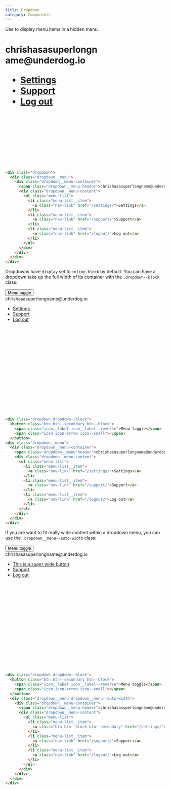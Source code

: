 ```yaml
---
title: Dropdown
category: Components
---
```


Use to display menu items in a hidden menu.

<h1>
<div class="dropdown" style="margin-bottom: 200px; width: 300px;">
  <div class="dropdown__menu">
    <div class="dropdown__menu-container">
      <span class="dropdown__menu-header">chrishasasuperlongname@underdog.io</span>
      <div class="dropdown__menu-content">
        <ul class="menu-list">
          <li class="menu-list__item">
            <a class="nav-link" href="/settings/">Settings</a>
          </li>
          <li class="menu-list__item">
            <a class="nav-link" href="/support/">Support</a>
          </li>
          <li class="menu-list__item">
            <a class="nav-link" href="/logout/">Log out</a>
          </li>
        </ul>
      </div>
    </div>
  </div>
</div>
</h1>

```html
<div class="dropdown">
  <div class="dropdown__menu">
    <div class="dropdown__menu-container">
      <span class="dropdown__menu-header">chrishasasuperlongname@underdog.io</span>
      <div class="dropdown__menu-content">
        <ul class="menu-list">
          <li class="menu-list__item">
            <a class="nav-link" href="/settings/">Settings</a>
          </li>
          <li class="menu-list__item">
            <a class="nav-link" href="/support/">Support</a>
          </li>
          <li class="menu-list__item">
            <a class="nav-link" href="/logout/">Log out</a>
          </li>
        </ul>
      </div>
    </div>
  </div>
</div>
```

Dropdowns have `display` set to `inline-block` by default. You can have a
dropdown take up the full width of its container with the
`.dropdown--block` class:

<div style="margin-bottom: 300px; max-width: 100%; width: 300px">
  <div class="dropdown dropdown--block">
    <button class="btn btn--secondary btn--block">
      <span class="icon__label icon__label--reverse">Menu toggle</span>
      <span class="icon icon-arrow icon--small"></span>
    </button>
    <div class="dropdown__menu">
      <div class="dropdown__menu-container">
        <span class="dropdown__menu-header">chrishasasuperlongname@underdog.io</span>
        <div class="dropdown__menu-content">
          <ul class="menu-list">
            <li class="menu-list__item">
              <a class="nav-link" href="/settings/">Settings</a>
            </li>
            <li class="menu-list__item">
              <a class="nav-link" href="/support/">Support</a>
            </li>
            <li class="menu-list__item">
              <a class="nav-link" href="/logout/">Log out</a>
            </li>
          </ul>
        </div>
      </div>
    </div>
  </div>
</div>

```html
<div class="dropdown dropdown--block">
  <button class="btn btn--secondary btn--block">
    <span class="icon__label icon__label--reverse">Menu toggle</span>
    <span class="icon icon-arrow icon--small"></span>
  </button>
<div class="dropdown__menu">
  <div class="dropdown__menu-container">
    <span class="dropdown__menu-header">chrishasasuperlongname@underdog.io</span>
    <div class="dropdown__menu-content">
      <ul class="menu-list">
        <li class="menu-list__item">
          <a class="nav-link" href="/settings/">Settings</a>
        </li>
        <li class="menu-list__item">
          <a class="nav-link" href="/support/">Support</a>
        </li>
        <li class="menu-list__item">
          <a class="nav-link" href="/logout/">Log out</a>
        </li>
      </ul>
    </div>
  </div>
</div>
```

If you are want to fit really wide content within a dropdown menu, you can use
the `.dropdown__menu--auto-width` class:

<div style="margin-bottom: 300px; max-width: 100%; width: 350px">
  <div class="dropdown dropdown--block">
    <button class="btn btn--secondary btn--block">
      <span class="icon__label icon__label--reverse">Menu toggle</span>
      <span class="icon icon-arrow icon--small"></span>
    </button>
    <div class="dropdown__menu dropdown__menu--auto-width">
      <div class="dropdown__menu-container">
        <span class="dropdown__menu-header">chrishasasuperlongname@underdog.io</span>
        <div class="dropdown__menu-content">
          <ul class="menu-list">
            <li class="menu-list__item">
              <a class="btn btn--block btn--secondary" href="/settings/">This is a super wide button</a>
            </li>
            <li class="menu-list__item">
              <a class="nav-link" href="/support/">Support</a>
            </li>
            <li class="menu-list__item">
              <a class="nav-link" href="/logout/">Log out</a>
            </li>
          </ul>
        </div>
      </div>
    </div>
  </div>
</div>

```html
<div class="dropdown dropdown--block">
  <button class="btn btn--secondary btn--block">
    <span class="icon__label icon__label--reverse">Menu toggle</span>
    <span class="icon icon-arrow icon--small"></span>
  </button>
  <div class="dropdown__menu dropdown__menu--auto-width">
    <div class="dropdown__menu-container">
      <span class="dropdown__menu-header">chrishasasuperlongname@underdog.io</span>
      <div class="dropdown__menu-content">
        <ul class="menu-list">
          <li class="menu-list__item">
            <a class="btn btn--block btn--secondary" href="/settings/">This is a super wide button</a>
          </li>
          <li class="menu-list__item">
            <a class="nav-link" href="/support/">Support</a>
          </li>
          <li class="menu-list__item">
            <a class="nav-link" href="/logout/">Log out</a>
          </li>
        </ul>
      </div>
    </div>
  </div>
</div>
```
